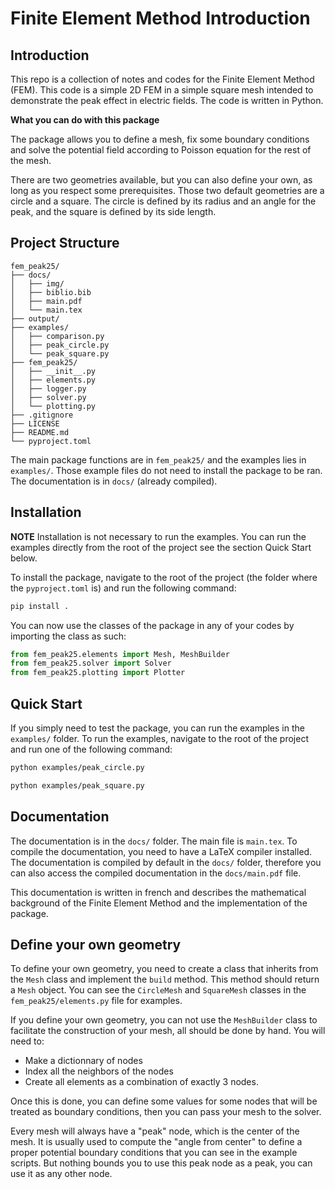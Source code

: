 # Finite Element Method Introduction

## Introduction

This repo is a collection of notes and codes for the Finite Element Method (FEM). This code is a simple 2D FEM in a simple square mesh intended to demonstrate the peak effect in electric fields. The code is written in Python.

**What you can do with this package**

The package allows you to define a mesh, fix some boundary conditions and solve the potential field according to Poisson equation for the rest of the mesh.

There are two geometries available, but you can also define your own, as long as you respect some prerequisites. Those two default
geometries are a circle and a square. The circle is defined by its radius and an angle for the peak, and the square is defined by its side length.

## Project Structure

```
fem_peak25/
├── docs/
│   ├── img/
│   ├── biblio.bib
│   ├── main.pdf
│   └── main.tex
├── output/
├── examples/
│   ├── comparison.py
│   ├── peak_circle.py
│   └── peak_square.py
├── fem_peak25/
│   ├── __init__.py
│   ├── elements.py
│   ├── logger.py
│   ├── solver.py
│   └── plotting.py
├── .gitignore
├── LICENSE
├── README.md
└── pyproject.toml
```

The main package functions are in `fem_peak25/` and the examples lies in `examples/`. Those example
files do not need to install the package to be ran. The documentation is in `docs/` (already compiled).

## Installation

**NOTE** Installation is not necessary to run the examples. You can run the examples directly from the root of the project see the section Quick Start below.

To install the package, navigate to the root of the project (the folder where the `pyproject.toml` is) and run the following command:

```bash
pip install .
```

You can now use the classes of the package in any of your codes by importing the class as such:

```python
from fem_peak25.elements import Mesh, MeshBuilder
from fem_peak25.solver import Solver
from fem_peak25.plotting import Plotter
```

## Quick Start

If you simply need to test the package, you can run the examples in the `examples/` folder. To run the examples, navigate to the root of the project and run one of the following command:

```bash
python examples/peak_circle.py
```

```bash
python examples/peak_square.py
```

## Documentation

The documentation is in the `docs/` folder. The main file is `main.tex`. To compile the documentation, you need to have a LaTeX compiler installed. The documentation is
compiled by default in the `docs/` folder, therefore you can also access the compiled documentation in the `docs/main.pdf` file.

This documentation is written in french and describes the mathematical background of the Finite Element Method and the implementation of the package.

## Define your own geometry

To define your own geometry, you need to create a class that inherits from the `Mesh` class and implement the `build` method. This method should return a `Mesh` object. You can see the `CircleMesh` and `SquareMesh` classes in the `fem_peak25/elements.py` file for examples.

If you define your own geometry, you can not use the `MeshBuilder` class to facilitate the construction of your mesh, all should be done by hand. You will need to:
- Make a dictionnary of nodes
- Index all the neighbors of the nodes
- Create all elements as a combination of exactly 3 nodes.

Once this is done, you can define some values
for some nodes that will be treated as boundary conditions, then you can pass your mesh to the solver.

Every mesh will always have a "peak" node, which is the center of the mesh. It is usually used to compute the "angle from center" to define a proper potential boundary conditions that you can see in the example scripts. But nothing bounds you to use this peak node as a peak, you can use it as any other node.